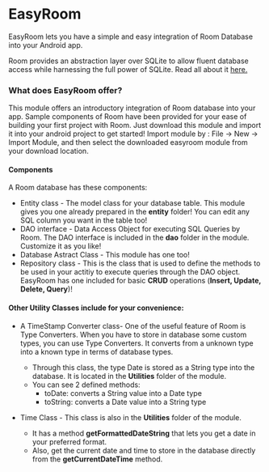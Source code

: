 # EasyRoom
EasyRoom lets you have a simple and easy integration of Room Database into your Android app.

Room provides an abstraction layer over SQLite to allow fluent database access while harnessing the full power of SQLite. Read all about it [here.](https://developer.android.com/training/data-storage/room/)

### What does EasyRoom offer?
This module offers an introductory integration of Room database into your app. Sample components of Room have been provided for your ease of building your first project with Room. Just download this module and import it into your android project to get started!
Import module by : File -> New -> Import Module, and then select the downloaded easyroom module from your download location. 
#### Components
A Room database has these components:
* Entity class - The model class for your database table. This module gives you one already prepared in the **entity** folder! You can edit any SQL column you want in the table too!
* DAO interface - Data Access Object for executing SQL Queries by Room. The DAO interface is included in the **dao** folder in the module. Customize it as you like!
* Database Astract Class - This module has one too!
* Repository class - This is the class that is used to define the methods to be used in your actitiy to execute queries through the DAO object. EasyRoom has one included for basic **CRUD** operations (**Insert, Update, Delete, Query**)!

#### Other Utility Classes include for your convenience:
* A TimeStamp Converter class- One of the useful feature of Room is Type Converters. When you have to store in database some custom types, you can use Type Converters. It converts from a unknown type into a known type in terms of database types.
  * Through this class, the type Date is stored as a String type into the database. It is located in the **Utilities** folder of the module.
  * You can see 2 defined methods: 
    * toDate: converts a String value into a Date type
    * toString: converts a Date value into a String type 
  
* Time Class - This class is also in the **Utilities** folder of the module. 
  * It has a method **getFormattedDateString** that lets you get a date in your preferred format.
  * Also, get the current date and time to store in the database directly from the **getCurrentDateTime** method.
